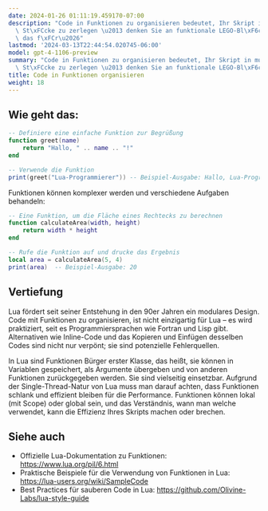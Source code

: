 ```yaml
---
date: 2024-01-26 01:11:19.459170-07:00
description: "Code in Funktionen zu organisieren bedeutet, Ihr Skript in mundgerechte\
  \ St\xFCcke zu zerlegen \u2013 denken Sie an funktionale LEGO-Bl\xF6cke. Wir machen\
  \ das f\xFCr\u2026"
lastmod: '2024-03-13T22:44:54.020745-06:00'
model: gpt-4-1106-preview
summary: "Code in Funktionen zu organisieren bedeutet, Ihr Skript in mundgerechte\
  \ St\xFCcke zu zerlegen \u2013 denken Sie an funktionale LEGO-Bl\xF6cke."
title: Code in Funktionen organisieren
weight: 18
---
```


## Wie geht das:
```Lua
-- Definiere eine einfache Funktion zur Begrüßung
function greet(name)
    return "Hallo, " .. name .. "!"
end

-- Verwende die Funktion
print(greet("Lua-Programmierer")) -- Beispiel-Ausgabe: Hallo, Lua-Programmierer!
```

Funktionen können komplexer werden und verschiedene Aufgaben behandeln:
```Lua
-- Eine Funktion, um die Fläche eines Rechtecks zu berechnen
function calculateArea(width, height)
    return width * height
end

-- Rufe die Funktion auf und drucke das Ergebnis
local area = calculateArea(5, 4)
print(area)  -- Beispiel-Ausgabe: 20
```

## Vertiefung
Lua fördert seit seiner Entstehung in den 90er Jahren ein modulares Design. Code mit Funktionen zu organisieren, ist nicht einzigartig für Lua – es wird praktiziert, seit es Programmiersprachen wie Fortran und Lisp gibt. Alternativen wie Inline-Code und das Kopieren und Einfügen desselben Codes sind nicht nur verpönt; sie sind potenzielle Fehlerquellen.

In Lua sind Funktionen Bürger erster Klasse, das heißt, sie können in Variablen gespeichert, als Argumente übergeben und von anderen Funktionen zurückgegeben werden. Sie sind vielseitig einsetzbar. Aufgrund der Single-Thread-Natur von Lua muss man darauf achten, dass Funktionen schlank und effizient bleiben für die Performance. Funktionen können lokal (mit Scope) oder global sein, und das Verständnis, wann man welche verwendet, kann die Effizienz Ihres Skripts machen oder brechen.

## Siehe auch
- Offizielle Lua-Dokumentation zu Funktionen: https://www.lua.org/pil/6.html
- Praktische Beispiele für die Verwendung von Funktionen in Lua: https://lua-users.org/wiki/SampleCode
- Best Practices für sauberen Code in Lua: https://github.com/Olivine-Labs/lua-style-guide
